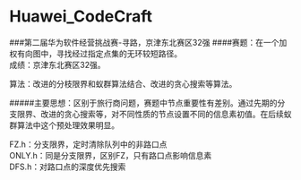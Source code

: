 # Huawei_CodeCraft
###第二届华为软件经营挑战赛-寻路，京津东北赛区32强
####赛题：在一个加权有向图中，寻找经过指定点集的无环较短路径。<br/>
成绩：京津东北赛区32强。  

算法：改进的分枝限界和蚁群算法结合、改进的贪心搜索等算法。  

#####主要思想：区别于旅行商问题，赛题中节点重要性有差别。通过先期的分支限界、改进的贪心搜索等，对不同性质的节点设置不同的信息素初值。在后续蚁群算法中这个预处理效果明显。  

FZ.h：分支限界，定时清除队列中的非路口点  
ONLY.h：同是分支限界，区别FZ，只有路口点影响信息素  
DFS.h：对路口点的深度优先搜索  